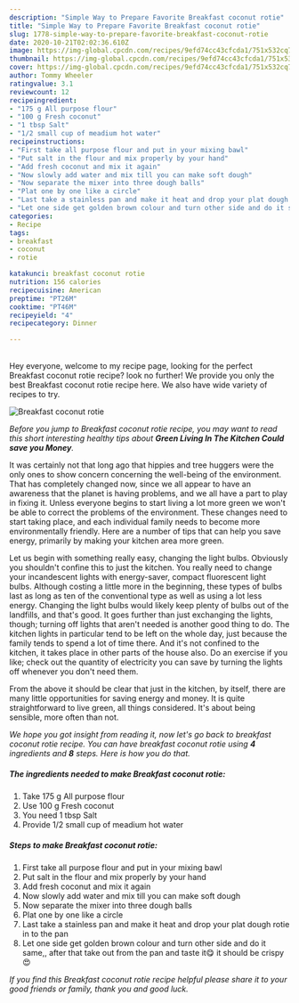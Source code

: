 ```yaml
---
description: "Simple Way to Prepare Favorite Breakfast coconut rotie"
title: "Simple Way to Prepare Favorite Breakfast coconut rotie"
slug: 1778-simple-way-to-prepare-favorite-breakfast-coconut-rotie
date: 2020-10-21T02:02:36.610Z
image: https://img-global.cpcdn.com/recipes/9efd74cc43cfcda1/751x532cq70/breakfast-coconut-rotie-recipe-main-photo.jpg
thumbnail: https://img-global.cpcdn.com/recipes/9efd74cc43cfcda1/751x532cq70/breakfast-coconut-rotie-recipe-main-photo.jpg
cover: https://img-global.cpcdn.com/recipes/9efd74cc43cfcda1/751x532cq70/breakfast-coconut-rotie-recipe-main-photo.jpg
author: Tommy Wheeler
ratingvalue: 3.1
reviewcount: 12
recipeingredient:
- "175 g All purpose flour"
- "100 g Fresh coconut"
- "1 tbsp Salt"
- "1/2 small cup of meadium hot water"
recipeinstructions:
- "First take all purpose flour and put in your mixing bawl"
- "Put salt in the flour and mix properly by your hand"
- "Add fresh coconut and mix it again"
- "Now slowly add water and mix till you can make soft dough"
- "Now separate the mixer into three dough balls"
- "Plat one by one like a circle"
- "Last take a stainless pan and make it heat and drop your plat dough rotie in to the pan"
- "Let one side get golden brown colour and turn other side and do it same,, after that take out from the pan and taste it😋 it should be crispy 😍"
categories:
- Recipe
tags:
- breakfast
- coconut
- rotie

katakunci: breakfast coconut rotie 
nutrition: 156 calories
recipecuisine: American
preptime: "PT26M"
cooktime: "PT46M"
recipeyield: "4"
recipecategory: Dinner

---
```

<br>
Hey everyone, welcome to my recipe page, looking for the perfect Breakfast coconut rotie recipe? look no further! We provide you only the best Breakfast coconut rotie recipe here. We also have wide variety of recipes to try.
<br>


![Breakfast coconut rotie](https://img-global.cpcdn.com/recipes/9efd74cc43cfcda1/751x532cq70/breakfast-coconut-rotie-recipe-main-photo.jpg)

<i>Before you jump to Breakfast coconut rotie recipe, you may want to read this short interesting healthy tips about 
<strong>Green Living In The Kitchen Could save you Money</strong>.</i>
</br>

It was certainly not that long ago that hippies and tree huggers were the only ones to show concern concerning the well-being of the environment. That has completely changed now, since we all appear to have an awareness that the planet is having problems, and we all have a part to play in fixing it. Unless everyone begins to start living a lot more green we won't be able to correct the problems of the environment. These changes need to start taking place, and each individual family needs to become more environmentally friendly. Here are a number of tips that can help you save energy, primarily by making your kitchen area more green.

Let us begin with something really easy, changing the light bulbs. Obviously you shouldn't confine this to just the kitchen. You really need to change your incandescent lights with energy-saver, compact fluorescent light bulbs. Although costing a little more in the beginning, these types of bulbs last as long as ten of the conventional type as well as using a lot less energy. Changing the light bulbs would likely keep plenty of bulbs out of the landfills, and that's good. It goes further than just exchanging the lights, though; turning off lights that aren't needed is another good thing to do. The kitchen lights in particular tend to be left on the whole day, just because the family tends to spend a lot of time there. And it's not confined to the kitchen, it takes place in other parts of the house also. Do an exercise if you like; check out the quantity of electricity you can save by turning the lights off whenever you don't need them.

From the above it should be clear that just in the kitchen, by itself, there are many little opportunities for saving energy and money. It is quite straightforward to live green, all things considered. It's about being sensible, more often than not.


<i>We hope you got insight from reading it, now let's go back to breakfast coconut rotie recipe. You can have breakfast coconut rotie using <strong>4</strong> ingredients and <strong>8</strong> steps. Here is how you do that.
</i>

##### The ingredients needed to make Breakfast coconut rotie:

1. Take 175 g All purpose flour
1. Use 100 g Fresh coconut
1. You need 1 tbsp Salt
1. Provide 1/2 small cup of meadium hot water


##### Steps to make Breakfast coconut rotie:

1. First take all purpose flour and put in your mixing bawl
1. Put salt in the flour and mix properly by your hand
1. Add fresh coconut and mix it again
1. Now slowly add water and mix till you can make soft dough
1. Now separate the mixer into three dough balls
1. Plat one by one like a circle
1. Last take a stainless pan and make it heat and drop your plat dough rotie in to the pan
1. Let one side get golden brown colour and turn other side and do it same,, after that take out from the pan and taste it😋 it should be crispy 😍


<i>If you find this Breakfast coconut rotie recipe helpful please share it to your good friends or family, thank you and good luck.</i>
